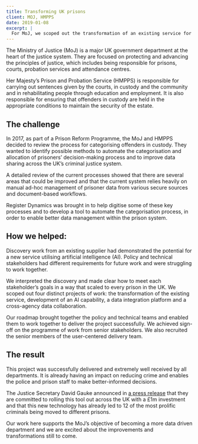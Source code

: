 ```yaml
---
title: Transforming UK prisons
client: MOJ, HMPPS
date: 2019-01-08
excerpt: |
  For MoJ, we scoped out the transformation of an existing service for prison categorisation, including development of an AI capability, a data integration platform and a cross-agency data collaboration. Our roadmap brought together the policy and technical teams and enabled them to work together to deliver the project successfully. We achieved sign-off on the programme of work from senior stakeholders.
---
```

The Ministry of Justice (MoJ) is a major UK government department at the heart of the justice system. They are focused on protecting and advancing the principles of justice, which includes being responsible for prisons, courts, probation services and attendance centres.

Her Majesty’s Prison and Probation Service (HMPPS) is responsible for carrying out sentences given by the courts, in custody and the community and in rehabilitating people through education and employment. It is also responsible for ensuring that offenders in custody are held in the appropriate conditions to maintain the security of the estate.

## The challenge

In 2017, as part of a Prison Reform Programme, the MoJ and HMPPS decided to review the process for categorising offenders in custody.  They wanted to identify possible methods to automate the categorisation and allocation of prisoners’ decision-making process and to improve data sharing across the UK’s criminal justice system.

A detailed review of the current processes showed that there are several areas that could be improved and that the current system relies heavily on manual ad-hoc management of prisoner data from various secure sources and document-based workflows.

Register Dynamics was brought in to help digitise some of these key processes and to develop a tool to automate the categorisation process, in order to enable better data management within the prison system.

## How we helped:

Discovery work from an existing supplier had demonstrated the potential for a new service utilising artificial intelligence (AI). Policy and technical stakeholders had different requirements for future work and were struggling to work together.

We interpreted the discovery and made clear how to meet each stakeholder’s goals in a way that scaled to every prison in the UK. We scoped out four distinct projects of work: the transformation of the existing service, development of an AI capability, a data integration platform and a cross-agency data collaboration.

Our roadmap brought together the policy and technical teams and enabled them to work together to deliver the project successfully. We achieved sign-off on the programme of work from senior stakeholders. We also recruited the senior members of the user-centered delivery team.

## The result

This project was successfully delivered and extremely well received by all departments.  It is already having an impact on reducing crime and enables the police and prison staff to make better-informed decisions.

The Justice Secretary David Gauke announced in [a press release](https://www.gov.uk/government/news/justice-secretary-launches-fresh-crackdown-on-crime-in-prison) that they are committed to rolling this tool out across the UK with a £1m investment and that this new technology has already led to 12 of the most prolific criminals being moved to different prisons.

Our work here supports the MoJ’s objective of becoming a more data driven department and we are excited about the improvements and transformations still to come.



